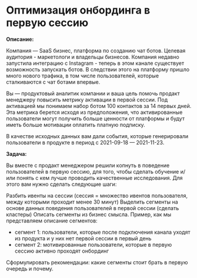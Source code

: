 # Оптимизация онбординга в первую сессию

**Описание:**

Компания — SaaS бизнес, платформа по созданию чат ботов. Целевая аудитория - маркетологи и владельцы бизнесов. Компания недавно запустила интеграцию с Instagram - теперь в этом канале существует возможность запускать ботов. В следствии этого на платформу пришло много нового трафика, в том числе пользователей, которые сталкиваются с чат ботами впервые.

Вы — продуктовый аналитик компании и ваша цель помочь продакт менеджеру повысить метрику активации в первой сессии. Под активацией мы понимаем набор ботом 100 контактов за 14 первых дней. Эта метрика берется исходя из предположения, что активированные пользователи могут получить больше ценности от платформы и будут иметь больше мотивации оплатить платную подписку.

В качестве исходных данных вам дали события, которые генерировали пользователи в продукте в период с 2021-09-18 — 2021-11-23.

**Задача:**

Вы вместе с продакт менеджером решили копнуть в поведение пользователей в первую сессию, для того, чтобы сделать обучение и/или понять с кем лучше проводить качественные исследования. Для этого вам нужно сделать следующие шаги:

Разбить ивенты на сессии (сессия = множество ивентов пользователя, между которыми проходит менее 30 минут)
Выделить сегменты на основе данных поведения пользователей в первой сессии (сделать кластеры)
Описать сегменты из бизнес смысла.
 Пример, как мы представляем описание сегментов:
 - сегмент 1: пользователи, которые после подключения канала уходят из продукта и у них нет первой сессии в первый день
 - сегмент 2: мотивированные пользователи, которые в первую сессию активно проходят онбординг
 
Сформулировать рекомендации: какие сегменты стоит брать в первую очередь и почему.
